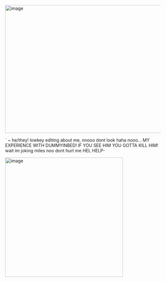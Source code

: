 <img width="736" height="414" alt="image" src="https://github.com/user-attachments/assets/18d102d8-4083-4d0a-8a0d-1811b427374e" />




` ~ he/they! lowkey editing about me, nnooo dont look haha nooo... MY EXPERIENCE WITH DUMMYINBED! IF YOU SEE HIM YOU GOTTA KILL HIM! wait im joking miles noo dont hurt me HEL HELP-

<img width="381" height="386" alt="image" src="https://github.com/user-attachments/assets/38e18ed7-470d-4d99-9b26-9b7bfa3c102d" />







<!--
**sspacedoutz/sspacedoutz** is a ✨ _special_ ✨ repository because its `README.md` (this file) appears on your GitHub profile.

Here are some ideas to get you started:

- 🔭 I’m currently working on ...
- 🌱 I’m currently learning ...
- 👯 I’m looking to collaborate on ...
- 🤔 I’m looking for help with ...
- 💬 Ask me about ...
- 📫 How to reach me: ...
- 😄 Pronouns: ...
- ⚡ Fun fact: ...
-->
